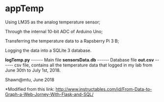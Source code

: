 # appTemp
Using LM35 as the analog temperature sensor;

Through the internal 10-bit ADC of Arduino Uno;

Transferring the temperature data to a Rapsberry Pi 3 B;

Logging the data into a SQLite 3 database.

**logTemp.py** ------ Main file
**sensorsData.db** ------ Database file
**out.csv** ------ csv file, contains all the temperature data that logged in my lab from June 30th to July 1st, 2018.  

Shawn@mtu, June 2018

*Modified from this link: http://www.instructables.com/id/From-Data-to-Graph-a-Web-Jorney-With-Flask-and-SQL/
